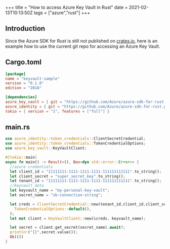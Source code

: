 +++
title = "How to access Azure Key Vault in Rust"
date = 2021-02-13T10:13:50Z
tags = ["azure","rust"]
+++

## Introduction

Since the Azure SDK for Rust is still not published on [crates.io](https://crates.io/), here is an example how to use the current git repo for accessing an Azure Key Vault.

## Cargo.toml

```toml
[package]
name = "keyvault-sample"
version = "0.1.0"
edition = "2018"

[dependencies]
azure_key_vault = { git = "https://github.com/Azure/azure-sdk-for-rust.git" }
azure_identity = { git = "https://github.com/Azure/azure-sdk-for-rust.git" }
tokio = { version = "1", features = ["full"] }
```

## main.rs

```rust
use azure_identity::token_credentials::ClientSecretCredential;
use azure_identity::token_credentials::TokenCredentialOptions;
use azure_key_vault::KeyVaultClient;

#[tokio::main]
async fn main() -> Result<(), Box<dyn std::error::Error>> {
  //azure credentials
  let client_id = "11111111-1111-1111-1111-111111111111".to_string();
  let client_secret = "super_secret_key".to_string();
  let tenant_id = "11111111-1111-1111-1111-111111111111".to_string();
  //keyvault data
  let keyvault_name = "my-personal-key-vault";
  let secret_name = "sb-connection-string";

  let creds = ClientSecretCredential::new(tenant_id,client_id,client_secret,
    TokenCredentialOptions::default(),
  );
  let mut client = KeyVaultClient::new(&creds, keyvault_name);

  let secret = client.get_secret(secret_name).await?;
  println!("{}",secret.value());
  Ok(())
}
```
